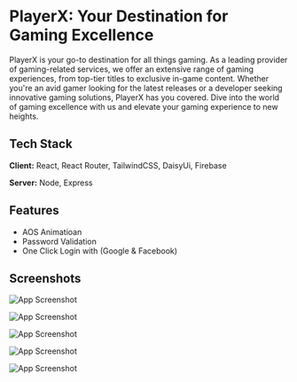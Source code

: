 
# PlayerX: Your Destination for Gaming Excellence



PlayerX is your go-to destination for all things gaming. As a leading provider of gaming-related services, we offer an extensive range of gaming experiences, from top-tier titles to exclusive in-game content. Whether you're an avid gamer looking for the latest releases or a developer seeking innovative gaming solutions, PlayerX has you covered. Dive into the world of gaming excellence with us and elevate your gaming experience to new heights.









## Tech Stack

**Client:** React, React Router, TailwindCSS, DaisyUi, Firebase

**Server:** Node, Express


## Features

- AOS Animatioan
- Password Validation
- One Click Login with (Google & Facebook)


## Screenshots

![App Screenshot](https://i.ibb.co/PGXkDKm/Screenshot-43.png)

![App Screenshot](https://i.ibb.co/PGXkDKm/Screenshot-44.png)

![App Screenshot](https://i.ibb.co/PGXkDKm/Screenshot-45.png)

![App Screenshot](https://i.ibb.co/PGXkDKm/Screenshot-46.png)

![App Screenshot](https://i.ibb.co/PGXkDKm/Screenshot-47.png)

